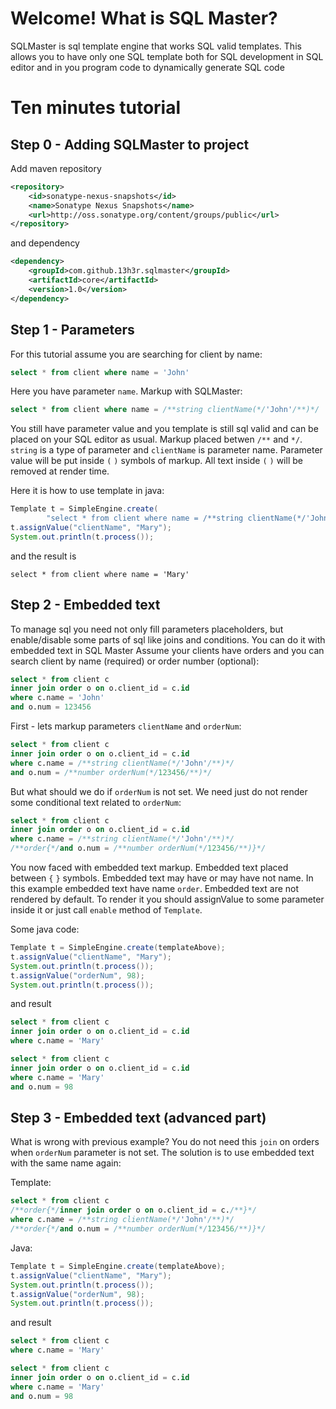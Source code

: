 # Welcome! What is SQL Master? 

SQLMaster is sql template engine that works SQL valid templates. This allows you to have only one SQL template both for SQL development in SQL editor and in you program code to dynamically generate SQL code

# Ten minutes tutorial

## Step 0 - Adding SQLMaster to project
Add maven repository

```xml
<repository>
    <id>sonatype-nexus-snapshots</id>
    <name>Sonatype Nexus Snapshots</name>
    <url>http://oss.sonatype.org/content/groups/public</url>
</repository>
```

and dependency

```xml
<dependency>
    <groupId>com.github.13h3r.sqlmaster</groupId>
    <artifactId>core</artifactId>
    <version>1.0</version>
</dependency>
```

## Step 1 - Parameters

For this tutorial assume you are searching for client by name:

```sql
select * from client where name = 'John'
```

Here you have parameter `name`. Markup with SQLMaster:

```sql
select * from client where name = /**string clientName(*/'John'/**)*/
```

You still have parameter value and you template is still sql valid and can be placed on your SQL editor as usual. Markup placed betwen `/**` and `*/`. `string` is a type of parameter and `clientName` is parameter name. Parameter value will be put inside `(` `)` symbols of markup. All text inside `(` `)` will be removed at render time.

Here it is how to use template in java:

```java
Template t = SimpleEngine.create(
        "select * from client where name = /**string clientName(*/'John'/**)*/");
t.assignValue("clientName", "Mary");
System.out.println(t.process());
```

and the result is

```
select * from client where name = 'Mary'
```

## Step 2 - Embedded text
To manage sql you need not only fill parameters placeholders, but enable/disable some parts of sql like joins and conditions. You can do it with embedded text in SQL Master
Assume your clients have orders and you can search client by name (required) or order number (optional):

```sql
select * from client c
inner join order o on o.client_id = c.id
where c.name = 'John'
and o.num = 123456
```

First - lets markup parameters `clientName` and `orderNum`:

```sql
select * from client c
inner join order o on o.client_id = c.id
where c.name = /**string clientName(*/'John'/**)*/
and o.num = /**number orderNum(*/123456/**)*/
```

But what should we do if `orderNum` is not set. We need just do not render some conditional text related to `orderNum`:

```sql
select * from client c
inner join order o on o.client_id = c.id
where c.name = /**string clientName(*/'John'/**)*/
/**order{*/and o.num = /**number orderNum(*/123456/**)}*/
```

You now faced with embedded text markup. Embedded text placed between `{` `}` symbols. Embedded text may have or may have not name. In this example embedded text have name `order`. Embedded text are not rendered by default. To render it you should assignValue to some parameter inside it or just call `enable` method of `Template`.

Some java code:

```java
Template t = SimpleEngine.create(templateAbove);
t.assignValue("clientName", "Mary");
System.out.println(t.process());
t.assignValue("orderNum", 98);
System.out.println(t.process());
```

and result

```sql
select * from client c
inner join order o on o.client_id = c.id
where c.name = 'Mary'

select * from client c
inner join order o on o.client_id = c.id
where c.name = 'Mary'
and o.num = 98
```

## Step 3 - Embedded text (advanced part)
What is wrong with previous example? You do not need this `join` on orders when `orderNum` parameter is not set. The solution is to use embedded text with the same name again:

Template:

```sql
select * from client c
/**order{*/inner join order o on o.client_id = c./**}*/
where c.name = /**string clientName(*/'John'/**)*/
/**order{*/and o.num = /**number orderNum(*/123456/**)}*/
```

Java:

```java
Template t = SimpleEngine.create(templateAbove);
t.assignValue("clientName", "Mary");
System.out.println(t.process());
t.assignValue("orderNum", 98);
System.out.println(t.process());
```

and result

```sql
select * from client c
where c.name = 'Mary'

select * from client c
inner join order o on o.client_id = c.id
where c.name = 'Mary'
and o.num = 98
```